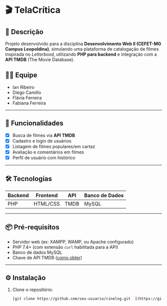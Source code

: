 # 🎬 TelaCrítica  

## 📌 Descrição  
Projeto desenvolvido para a disciplina **Desenvolvimento Web II (CEFET-MG Campus Leopoldina)**, simulando uma plataforma de catalogação de filmes inspirada no *Letterboxd*, utilizando **PHP para backend** e integração com a **API TMDB** (The Movie Database).  

## 👨‍💻 Equipe  
- Ian Ribeiro  
- Diego Camillo  
- Flávia Ferreira  
- Fabiana Ferreira  

---

## 🚀 Funcionalidades  
- [x] Busca de filmes via **API TMDB**  
- [x] Cadastro e login de usuários  
- [x] Listagem de filmes populares/em cartaz  
- [x] Avaliação e comentários em filmes  
- [x] Perfil de usuário com histórico  

---

## 🛠️ Tecnologias  
| Backend       | Frontend       | API           | Banco de Dados |  
|---------------|----------------|---------------|----------------|  
| PHP           | HTML/CSS       | TMDB          | MySQL          |  

---

## 📦 Pré-requisitos  
- Servidor web (ex: XAMPP, WAMP, ou Apache configurado)  
- PHP 7.4+ (com extensão `curl` habilitada para a API)  
- Banco de dados MySQL  
- Chave de API TMDB ([como obter](https://www.themoviedb.org/settings/api))  

---

## ⚙️ Instalação  
1. Clone o repositório:  
   ```bash  
   [git clone https://github.com/seu-usuario/cinelog.git  ](https://github.com/Diego-SC/Trabalho-Dweb-2)
   ```

